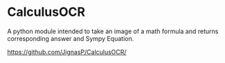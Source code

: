 # CalculusOCR
A python module intended to take an image of a math formula and returns corresponding answer and Sympy Equation.

https://github.com/JignasP/CalculusOCR/
